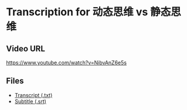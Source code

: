 # Transcription for 动态思维 vs 静态思维
## Video URL
https://www.youtube.com/watch?v=NibvAnZ6e5s
 
## Files
- [Transcript (.txt)](./transcript.txt)
- [Subtitle (.srt)](./transcript.srt)
